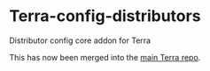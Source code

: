 # Terra-config-distributors
Distributor config core addon for Terra


This has now been merged into the [main Terra repo](https://github.com/PolyhedralDev/Terra).
